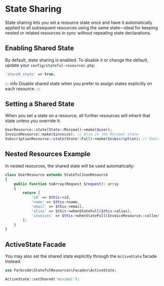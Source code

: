 # State Sharing

State sharing lets you set a resource state once and have it automatically applied to all subsequent resources using the same state—ideal for keeping nested or related resources in sync without repeating state declarations.

## Enabling Shared State

By default, state sharing is enabled. To disable it or change the default, update your `config/stateful-resources.php`:

```php
'shared_state' => true,
```

::: info
Disable shared state when you prefer to assign states explicitly on each resource.
:::

## Setting a Shared State

When you set a state on a resource, all further resources will inherit that state unless you override it:

```php
UserResource::state(State::Minimal)->make($user);
InvoiceResource::make($invoice); // Also in the Minimal state
SubscriptionResource::state(State::Full)->make($subscription); // Overrides to Full
```

## Nested Resources Example

In nested resources, the shared state will be used automatically:

```php
class UserResource extends StatefulJsonResource
{
    public function toArray(Request $request): array
    {
        return [
            'id' => $this->id,
            'name' => $this->name,
            'email' => $this->email,
            'alias' => $this->whenStateFull($this->alias),
            'invoices' => $this->whenStateFull(InvoiceResource::collection($this->invoices)), // InvoiceResource automatically has the same state as UserResource
        ];
    }
}
```

## ActiveState Facade
You may also set the shared state explicitly through the `ActiveState` facade instead:

```php
use Farbcode\StatefulResources\Facades\ActiveState;

ActiveState::setShared('minimal');
```

